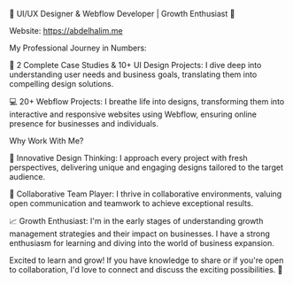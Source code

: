 🚀 UI/UX Designer & Webflow Developer | Growth Enthusiast 🌱

Website: https://abdelhalim.me

My Professional Journey in Numbers:

🎨 2 Complete Case Studies & 10+ UI Design Projects: I dive deep into understanding user needs and business goals, translating them into compelling design solutions.

💻 20+ Webflow Projects: I breathe life into designs, transforming them into interactive and responsive websites using Webflow, ensuring online presence for businesses and individuals.

Why Work With Me?

🌟 Innovative Design Thinking: I approach every project with fresh perspectives, delivering unique and engaging designs tailored to the target audience.

🤝 Collaborative Team Player: I thrive in collaborative environments, valuing open communication and teamwork to achieve exceptional results.

📈 Growth Enthusiast: I'm in the early stages of understanding growth management strategies and their impact on businesses. I have a strong enthusiasm for learning and diving into the world of business expansion.

Excited to learn and grow! If you have knowledge to share or if you're open to collaboration, I'd love to connect and discuss the exciting possibilities. 🌱
